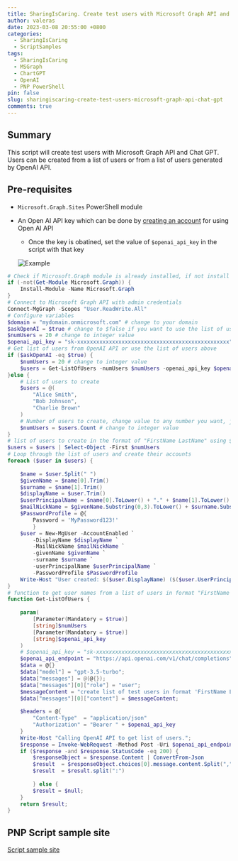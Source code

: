 ```yaml
---
title: SharingIsCaring. Create test users with Microsoft Graph API and Chat GPT
author: valeras
date: 2023-03-08 20:55:00 +0800
categories:
  - SharingIsCaring
  - ScriptSamples
tags:
  - SharingIsCaring
  - MSGraph
  - ChartGPT
  - OpenAI
  - PNP PowerShell
pin: false
slug: sharingiscaring-create-test-users-microsoft-graph-api-chat-gpt
comments: true
---
```


## Summary

This script will create test users with Microsoft Graph API and Chat GPT. Users can be created from a list of users or from a list of users generated by OpenAI API.

## Pre-requisites

- `Microsoft.Graph.Sites` PowerShell module
- An Open AI API key which can be done by [creating an account](https://platform.openai.com/signup/) for using Open AI API
    - Once the key is obatined, set the value of `$openai_api_key` in the script with that key

  ![Example](/img/posts/example.png)

```powershell
# Check if Microsoft.Graph module is already installed, if not install it
if (-not(Get-Module Microsoft.Graph)) {
    Install-Module -Name Microsoft.Graph
}
# Connect to Microsoft Graph API with admin credentials
Connect-MgGraph -Scopes "User.ReadWrite.All"
# Configure variables
$domain = "mydomain.onmicrosoft.com" # change to your domain
$askOpenAI = $true # change to $false if you want to use the list of users above
$numUsers = 20 # change to integer value
$openai_api_key = "sk-xxxxxxxxxxxxxxxxxxxxxxxxxxxxxxxxxxxxxxxxxxxxxxxx";
# Get list of users from OpenAI API or use the list of users above
if ($askOpenAI -eq $true) {
    $numUsers = 20 # change to integer value
    $users = Get-ListOfUsers -numUsers $numUsers -openai_api_key $openai_api_key
}else {
    # List of users to create
    $users = @(
        "Alice Smith",
        "Bob Johnson",
        "Charlie Brown"
    )
    # Number of users to create, change value to any number you want, just not exceeding the number of users in the list
    $numUsers = $users.Count # change to integer value
}
# list of users to create in the format of "FirstName LastName" using $numUsers
$users = $users | Select-Object -First $numUsers
# Loop through the list of users and create their accounts
foreach ($user in $users) {
 
    $name = $user.Split(" ")
    $givenName = $name[0].Trim()
    $surname = $name[1].Trim()
    $displayName = $user.Trim()
    $userPrincipalName = $name[0].ToLower() + "." + $name[1].ToLower() + "@" + $domain
    $mailNickName = $givenName.Substring(0,3).ToLower() + $surname.Substring(0,3).ToLower() + (Get-Random -Minimum 100 -Maximum 999).ToString()
    $PasswordProfile = @{
        Password = 'MyPassword123!'
        }
    $user = New-MgUser -AccountEnabled `
        -DisplayName $displayName `
        -MailNickName $mailNickName `
        -givenName $givenName `
        -surname $surname `
        -userPrincipalName $userPrincipalName `
        -PasswordProfile $PasswordProfile 
    Write-Host "User created: $($user.DisplayName) ($($user.UserPrincipalName))"
}
# function to get user names from a list of users in format "FirstName LastName"
function Get-ListOfUsers {
    
    param(
        [Parameter(Mandatory = $true)]
        [string]$numUsers
        [Parameter(Mandatory = $true)]
        [string]$openai_api_key
    )
    # $openai_api_key = "sk-xxxxxxxxxxxxxxxxxxxxxxxxxxxxxxxxxxxxxxxxxxxxxxxx";
    $openai_api_endpoint = "https://api.openai.com/v1/chat/completions";
    $data = @{}
    $data["model"] = "gpt-3.5-turbo";
    $data["messages"] = @(@{});
    $data["messages"][0]["role"] = "user";
    $messageContent = "create list of test users in format 'FirstName LastName' separated by :. Number or records to create: $numUsers ";
    $data["messages"][0]["content"] = $messageContent;
    
    $headers = @{
        "Content-Type"  = "application/json"
        "Authorization" = "Bearer " + $openai_api_key
    }
    Write-Host "Calling OpenAI API to get list of users.";
    $response = Invoke-WebRequest -Method Post -Uri $openai_api_endpoint -Headers $headers -Body ($data | ConvertTo-Json);
    if ($response -and $response.StatusCode -eq 200) {
        $responseObject = $response.Content | ConvertFrom-Json
        $result  = $responseObject.choices[0].message.content.Split(",")
        $result  = $result.split(":")
        
        } else {
        $result = $null;
    }
    return $result;
}
```

## PNP Script sample site

[Script sample site](https://pnp.github.io/script-samples/graph-create-test-users-with-chat-gpt/README.html?tabs=pnpps)

